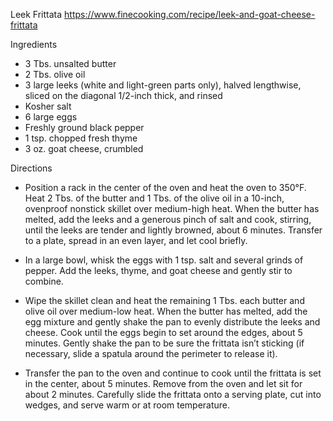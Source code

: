 Leek Frittata
https://www.finecooking.com/recipe/leek-and-goat-cheese-frittata

Ingredients
- 3 Tbs. unsalted butter
- 2 Tbs. olive oil
- 3 large leeks (white and light-green parts only), halved lengthwise, sliced on the diagonal 1/2-inch thick, and rinsed
- Kosher salt
- 6 large eggs
- Freshly ground black pepper
- 1 tsp. chopped fresh thyme
- 3 oz. goat cheese, crumbled

Directions
- Position a rack in the center of the oven and heat the oven to 350°F.
Heat 2 Tbs. of the butter and 1 Tbs. of the olive oil in a 10-inch, ovenproof nonstick skillet over medium-high heat. When the butter has melted, add the leeks and a generous pinch of salt and cook, stirring, until the leeks are tender and lightly browned, about 6 minutes. Transfer to a plate, spread in an even layer, and let cool briefly.

- In a large bowl, whisk the eggs with 1 tsp. salt and several grinds of pepper. Add the leeks, thyme, and goat cheese and gently stir to combine.
- Wipe the skillet clean and heat the remaining 1 Tbs. each butter and olive oil over medium-low heat. When the butter has melted, add the egg mixture and gently shake the pan to evenly distribute the leeks and cheese. Cook until the eggs begin to set around the edges, about 5 minutes. Gently shake the pan to be sure the frittata isn’t sticking (if necessary, slide a spatula around the perimeter to release it).
- Transfer the pan to the oven and continue to cook until the frittata is set in the center, about 5 minutes. Remove from the oven and let sit for about 2 minutes. Carefully slide the frittata onto a serving plate, cut into wedges, and serve warm or at room temperature.

